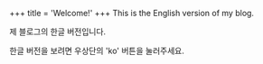 +++
title = 'Welcome!'
+++
This is the English version of my blog.

제 블로그의 한글 버전입니다.

한글 버전을 보려면 우상단의 'ko' 버튼을 눌러주세요.